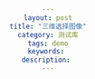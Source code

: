 ```yaml
---
layout: post
title: "三维选择图像"
category: 测试库
tags: demo
keywords: 
description: 
---
```


<html>
<head>
	<meta charset="utf-8">
    <script type="text/javascript" src="http://zhehua.info/public/js/jquery.js"></script>
  <script type="text/javascript" src="http://zhehua.info/public/js/jquery.interactive_3d.js"></script>
  <style>
    body {
      text-align: center;
    }
	</style>
	<script>
	  $(document).ready( function() {
	    $("#i3d").interactive_3d({
	      frames: 38
	    });
	  });

	</script>
</head>
<body>
  <div id="i3d" class="interactive_3d">
    <img src="http://zhehua.info/assets/images/misc/3d/frame_1.png">
  </div>
</body>
</html>




frames: 10
帧数，越多越流畅

用来指示悬停图片上时显示哪种光标
cursor: "move"

旋转时加的毫秒延时，如果帧数少，可以增加50 - 100 milliseconds毫秒延时，默认为0
speed: 0

Entrance Animation设置为false关闭，默认为true
entrance: true


初始就载入所有帧
preloadImages: true, // Let the script preload all the frames on initial load

支持手机端，如果与网页设置干涉，设置为false关闭，默认为true
touchSupport: true

loading: "Loading..", // This only applies if preloadImages is true. This option let you show a loading indicator while the script is preloading the images. The option accepts HTML. Toggle this to false to turn this off. The default value is "Loading.."
autoPlay: false // This option will superseded entrance option. The 3D object will start rotating automatically if autoPlay is not false. This option accepts the speed of the rotation in milliseconds delay. The default value is false.
